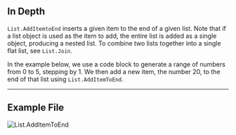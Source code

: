 ## In Depth
`List.AddItemtoEnd` inserts a given item to the end of a given list. Note that if a list object is used as the item to add, the entire list is added as a single object, producing a nested list. To combine two lists together into a single flat list, see `List.Join`.

In the example below, we use a code block to generate a range of numbers from 0 to 5, stepping by 1. We then add a new item, the number 20, to the end of that list using `List.AddItemToEnd`.
___
## Example File

![List.AddItemToEnd](./DSCore.List.AddItemToEnd_img.jpg)
